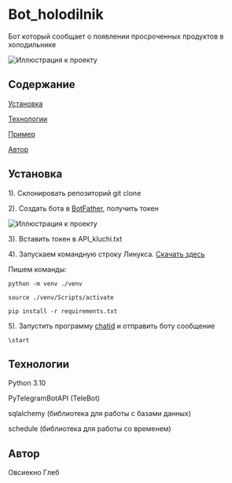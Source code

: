 # Bot_holodilnik

Бот который сообщает о появлении просроченных продуктов в холодильнике

![Иллюстрация к проекту](https://github.com/Ovsienko2007/Bot_holodilnik/blob/main/pictures/1.jpg)

## Содержание
[Установка](#Ystanovka)

[Технологии](#Tehn)

[Пример](#prim)

[Автор](#avt)


<a name="Ystanovka"><h2>Установка</h2></a>

1). Склонировать репозиторий git clone

2). Создать бота в [BotFather](https://t.me/botfatherи), получить токен

![Иллюстрация к проекту](https://github.com/Ovsienko2007/Bot_holodilnik/blob/main/pictures/2.png)

3). Вставить токен в API_kluchi.txt

4). Запускаем командную строку Линукса. [Скачать здесь](https://gitforwindows.org/)

Пишем команды:

```
python -m venv ./venv
```
 
```
source ./venv/Scripts/activate
```

```
pip install -r requirements.txt
```

5). Запустить программу [chatid](https://github.com/Ovsienko2007/Bot_holodilnik/chatid.py) и отправить боту сообщение
```
\start
```

<a name="Tehn"><h2>Технологии</h2></a>

Python 3.10

PyTelegramBotAPI (TeleBot)

sqlalchemy (библиотека для работы с базами данных)

schedule (библиотека для работы со временем)

<a name="avt"><h2>Автор</h2></a>
Овсиекно Глеб
